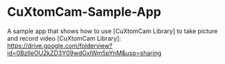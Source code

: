 CuXtomCam-Sample-App
=============

A sample app that shows how to use [CuXtomCam Library] to take picture and record video
[CuXtomCam Library]: https://drive.google.com/folderview?id=0BzlIeOU2kZD3Y09wdGxlWm5pYnM&usp=sharing
